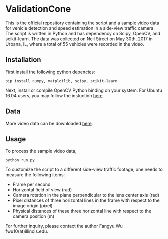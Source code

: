 # ValidationCone

This is the official repository containing the script and a sample video data for vehicle detection and speed estimation in a side-view traffic camera. The script is written in Python and has dependency on Scipy, OpenCV, and scikit-learn. The data was collected on Neil Street on May 30th, 2017 in Urbana, IL, where a total of 55 vehicles were recorded in the video.

## Installation 
First install the following python depencies:
```
pip install numpy, matplotlib, scipy, scikit-learn
```
Next, install or compile OpenCV Python binding on your system. For Ubuntu 16.04 users, you may follow the instuction [here](http://www.pyimagesearch.com/2016/10/24/ubuntu-16-04-how-to-install-opencv/).

## Data
More video data can be downloaded [here](https://uofi.box.com/s/i3ac71aejupj1khbo7w61az9qe6u5tz2).

## Usage
To process the sample video data, 
```
python run.py
```

To customize the script to a different side-view traffic footage, one needs to measure the following items:
+ Frame per second
+ Horizontal field of view (rad)
+ Camera rotation in the plane perpendicular to the lens center axis (rad)
+ Pixel distances of three horizontal lines in the frame with respect to the image origin (pixel)
+ Physical distances of these three horizontal line with respect to the camera position (m)

For further inquiry, please contact the author Fangyu Wu fwu10(at)illinois.edu.
